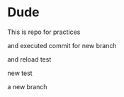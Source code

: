 # Dude

This is repo for practices

and executed commit for new branch

and reload test

new test

a new branch
